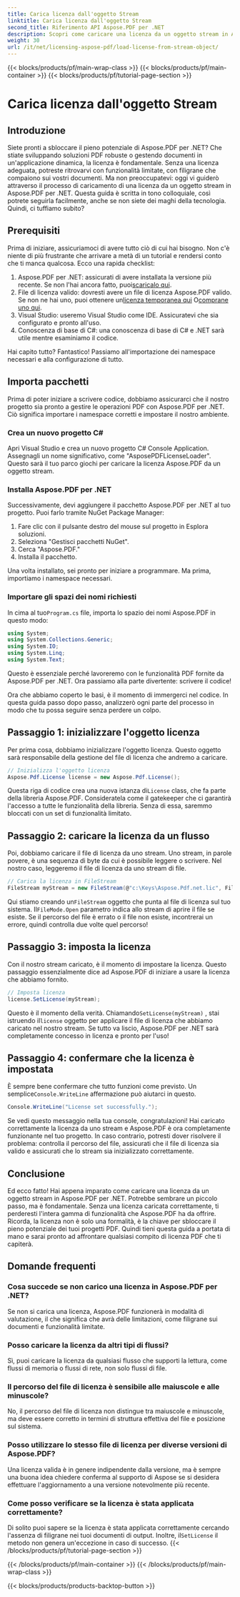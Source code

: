 ```yaml
---
title: Carica licenza dall'oggetto Stream
linktitle: Carica licenza dall'oggetto Stream
second_title: Riferimento API Aspose.PDF per .NET
description: Scopri come caricare una licenza da un oggetto stream in Aspose.PDF per .NET con questa guida completa e dettagliata.
weight: 30
url: /it/net/licensing-aspose-pdf/load-license-from-stream-object/
---
```


{{< blocks/products/pf/main-wrap-class >}}
{{< blocks/products/pf/main-container >}}
{{< blocks/products/pf/tutorial-page-section >}}

# Carica licenza dall'oggetto Stream

## Introduzione

Siete pronti a sbloccare il pieno potenziale di Aspose.PDF per .NET? Che stiate sviluppando soluzioni PDF robuste o gestendo documenti in un'applicazione dinamica, la licenza è fondamentale. Senza una licenza adeguata, potreste ritrovarvi con funzionalità limitate, con filigrane che compaiono sui vostri documenti. Ma non preoccupatevi: oggi vi guiderò attraverso il processo di caricamento di una licenza da un oggetto stream in Aspose.PDF per .NET. Questa guida è scritta in tono colloquiale, così potrete seguirla facilmente, anche se non siete dei maghi della tecnologia. Quindi, ci tuffiamo subito?

## Prerequisiti

Prima di iniziare, assicuriamoci di avere tutto ciò di cui hai bisogno. Non c'è niente di più frustrante che arrivare a metà di un tutorial e rendersi conto che ti manca qualcosa. Ecco una rapida checklist:

1.  Aspose.PDF per .NET: assicurati di avere installata la versione più recente. Se non l'hai ancora fatto, puoi[scaricalo qui](https://releases.aspose.com/pdf/net/).
2. File di licenza valido: dovresti avere un file di licenza Aspose.PDF valido. Se non ne hai uno, puoi ottenere un[licenza temporanea qui](https://purchase.aspose.com/temporary-license/) O[comprane uno qui](https://purchase.aspose.com/buy).
3. Visual Studio: useremo Visual Studio come IDE. Assicuratevi che sia configurato e pronto all'uso.
4. Conoscenza di base di C#: una conoscenza di base di C# e .NET sarà utile mentre esaminiamo il codice.

Hai capito tutto? Fantastico! Passiamo all'importazione dei namespace necessari e alla configurazione di tutto.

## Importa pacchetti

Prima di poter iniziare a scrivere codice, dobbiamo assicurarci che il nostro progetto sia pronto a gestire le operazioni PDF con Aspose.PDF per .NET. Ciò significa importare i namespace corretti e impostare il nostro ambiente.

### Crea un nuovo progetto C#

Apri Visual Studio e crea un nuovo progetto C# Console Application. Assegnagli un nome significativo, come "AsposePDFLicenseLoader". Questo sarà il tuo parco giochi per caricare la licenza Aspose.PDF da un oggetto stream.

### Installa Aspose.PDF per .NET

Successivamente, devi aggiungere il pacchetto Aspose.PDF per .NET al tuo progetto. Puoi farlo tramite NuGet Package Manager:

1. Fare clic con il pulsante destro del mouse sul progetto in Esplora soluzioni.
2. Seleziona "Gestisci pacchetti NuGet".
3. Cerca "Aspose.PDF."
4. Installa il pacchetto.

Una volta installato, sei pronto per iniziare a programmare. Ma prima, importiamo i namespace necessari.

### Importare gli spazi dei nomi richiesti

 In cima al tuo`Program.cs` file, importa lo spazio dei nomi Aspose.PDF in questo modo:

```csharp
using System;
using System.Collections.Generic;
using System.IO;
using System.Linq;
using System.Text;
```

Questo è essenziale perché lavoreremo con le funzionalità PDF fornite da Aspose.PDF per .NET. Ora passiamo alla parte divertente: scrivere il codice!

Ora che abbiamo coperto le basi, è il momento di immergerci nel codice. In questa guida passo dopo passo, analizzerò ogni parte del processo in modo che tu possa seguire senza perdere un colpo.

## Passaggio 1: inizializzare l'oggetto licenza

Per prima cosa, dobbiamo inizializzare l'oggetto licenza. Questo oggetto sarà responsabile della gestione del file di licenza che andremo a caricare.

```csharp
// Inizializza l'oggetto licenza
Aspose.Pdf.License license = new Aspose.Pdf.License();
```

Questa riga di codice crea una nuova istanza di`License` class, che fa parte della libreria Aspose.PDF. Consideratela come il gatekeeper che ci garantirà l'accesso a tutte le funzionalità della libreria. Senza di essa, saremmo bloccati con un set di funzionalità limitato.

## Passaggio 2: caricare la licenza da un flusso

Poi, dobbiamo caricare il file di licenza da uno stream. Uno stream, in parole povere, è una sequenza di byte da cui è possibile leggere o scrivere. Nel nostro caso, leggeremo il file di licenza da uno stream di file.

```csharp
// Carica la licenza in FileStream
FileStream myStream = new FileStream(@"c:\Keys\Aspose.Pdf.net.lic", FileMode.Open);
```

 Qui stiamo creando un`FileStream` oggetto che punta al file di licenza sul tuo sistema. Il`FileMode.Open` parametro indica allo stream di aprire il file se esiste. Se il percorso del file è errato o il file non esiste, incontrerai un errore, quindi controlla due volte quel percorso!

## Passaggio 3: imposta la licenza

Con il nostro stream caricato, è il momento di impostare la licenza. Questo passaggio essenzialmente dice ad Aspose.PDF di iniziare a usare la licenza che abbiamo fornito.

```csharp
// Imposta licenza
license.SetLicense(myStream);
```

Questo è il momento della verità. Chiamando`SetLicense(myStream)` , stai istruendo il`license` oggetto per applicare il file di licenza che abbiamo caricato nel nostro stream. Se tutto va liscio, Aspose.PDF per .NET sarà completamente concesso in licenza e pronto per l'uso!

## Passaggio 4: confermare che la licenza è impostata

 È sempre bene confermare che tutto funzioni come previsto. Un semplice`Console.WriteLine` affermazione può aiutarci in questo.

```csharp
Console.WriteLine("License set successfully.");
```

Se vedi questo messaggio nella tua console, congratulazioni! Hai caricato correttamente la licenza da uno stream e Aspose.PDF è ora completamente funzionante nel tuo progetto. In caso contrario, potresti dover risolvere il problema: controlla il percorso del file, assicurati che il file di licenza sia valido e assicurati che lo stream sia inizializzato correttamente.

## Conclusione

Ed ecco fatto! Hai appena imparato come caricare una licenza da un oggetto stream in Aspose.PDF per .NET. Potrebbe sembrare un piccolo passo, ma è fondamentale. Senza una licenza caricata correttamente, ti perderesti l'intera gamma di funzionalità che Aspose.PDF ha da offrire. Ricorda, la licenza non è solo una formalità, è la chiave per sbloccare il pieno potenziale dei tuoi progetti PDF. Quindi tieni questa guida a portata di mano e sarai pronto ad affrontare qualsiasi compito di licenza PDF che ti capiterà.

## Domande frequenti

### Cosa succede se non carico una licenza in Aspose.PDF per .NET?  
Se non si carica una licenza, Aspose.PDF funzionerà in modalità di valutazione, il che significa che avrà delle limitazioni, come filigrane sui documenti e funzionalità limitate.

### Posso caricare la licenza da altri tipi di flussi?  
Sì, puoi caricare la licenza da qualsiasi flusso che supporti la lettura, come flussi di memoria o flussi di rete, non solo flussi di file.

### Il percorso del file di licenza è sensibile alle maiuscole e alle minuscole?  
No, il percorso del file di licenza non distingue tra maiuscole e minuscole, ma deve essere corretto in termini di struttura effettiva del file e posizione sul sistema.

### Posso utilizzare lo stesso file di licenza per diverse versioni di Aspose.PDF?  
Una licenza valida è in genere indipendente dalla versione, ma è sempre una buona idea chiedere conferma al supporto di Aspose se si desidera effettuare l'aggiornamento a una versione notevolmente più recente.

### Come posso verificare se la licenza è stata applicata correttamente?  
 Di solito puoi sapere se la licenza è stata applicata correttamente cercando l'assenza di filigrane nei tuoi documenti di output. Inoltre, il`SetLicense` il metodo non genera un'eccezione in caso di successo.
{{< /blocks/products/pf/tutorial-page-section >}}

{{< /blocks/products/pf/main-container >}}
{{< /blocks/products/pf/main-wrap-class >}}

{{< blocks/products/products-backtop-button >}}

